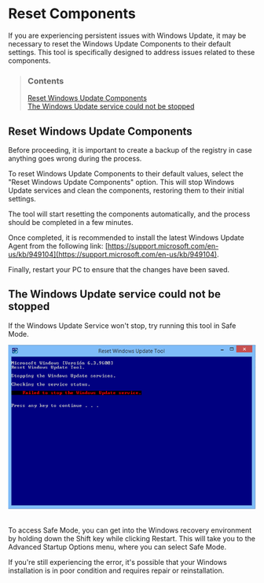 # Reset Components

If you are experiencing persistent issues with Windows Update, it may be necessary to reset the Windows Update Components to their default settings. This tool is specifically designed to address issues related to these components.

> ### Contents
>
> [Reset Windows Update Components](#reset-windows-update-components) <br />
> [The Windows Update service could not be stopped](#the-windows-update-service-could-not-be-stopped)

## Reset Windows Update Components

Before proceeding, it is important to create a backup of the registry in case anything goes wrong during the process.

To reset Windows Update Components to their default values, select the "Reset Windows Update Components" option. This will stop Windows Update services and clean the components, restoring them to their initial settings.

The tool will start resetting the components automatically, and the process should be completed in a few minutes.

Once completed, it is recommended to install the latest Windows Update Agent from the following link: [https://support.microsoft.com/en-us/kb/949104](https://support.microsoft.com/en-us/kb/949104).

Finally, restart your PC to ensure that the changes have been saved.

## The Windows Update service could not be stopped

If the Windows Update Service won't stop, try running this tool in Safe Mode.

<div align="center">
	<img src="/docs/assets/images/failed.png" alt="failed">
</div>
<br />

To access Safe Mode, you can get into the Windows recovery environment by holding down the Shift key while clicking Restart. This will take you to the Advanced Startup Options menu, where you can select Safe Mode.

If you're still experiencing the error, it's possible that your Windows installation is in poor condition and requires repair or reinstallation.
